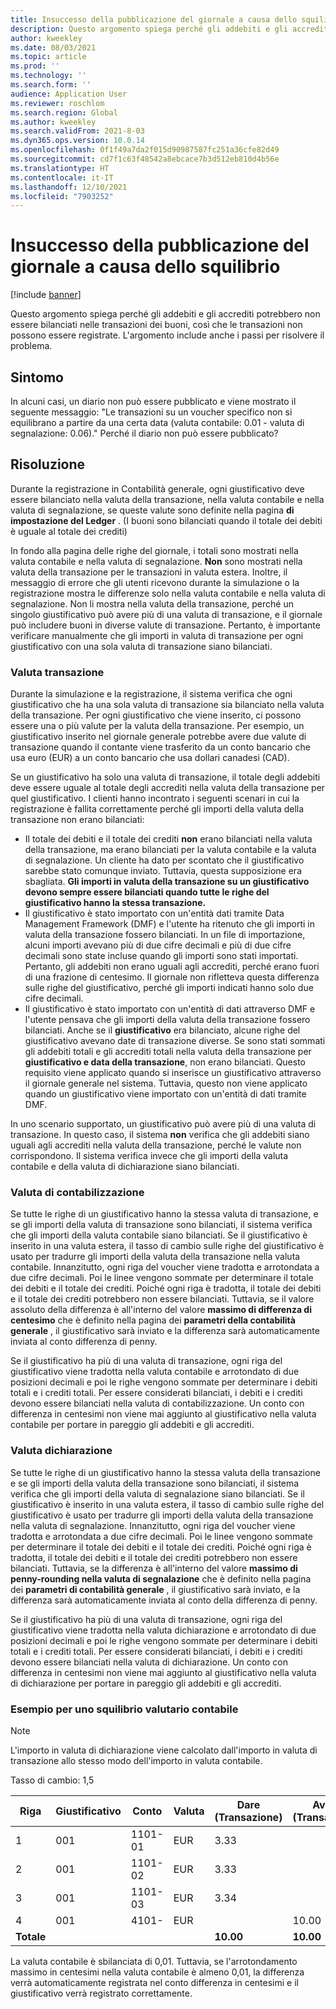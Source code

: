 ```yaml
---
title: Insuccesso della pubblicazione del giornale a causa dello squilibrio
description: Questo argomento spiega perché gli addebiti e gli accrediti potrebbero non essere bilanciati nelle transazioni dei buoni, così che le transazioni non possono essere registrate. L'argomento include anche i passi per risolvere il problema.
author: kweekley
ms.date: 08/03/2021
ms.topic: article
ms.prod: ''
ms.technology: ''
ms.search.form: ''
audience: Application User
ms.reviewer: roschlom
ms.search.region: Global
ms.author: kweekley
ms.search.validFrom: 2021-8-03
ms.dyn365.ops.version: 10.0.14
ms.openlocfilehash: 0f1f49a7da2f015d90987587fc251a36cfe82d49
ms.sourcegitcommit: cd7f1c63f48542a8ebcace7b3d512eb810d4b56e
ms.translationtype: HT
ms.contentlocale: it-IT
ms.lasthandoff: 12/10/2021
ms.locfileid: "7903252"
---
```

# <a name="journal-posting-failure-because-of-imbalance"></a>Insuccesso della pubblicazione del giornale a causa dello squilibrio

[!include [banner](../includes/banner.md)]

Questo argomento spiega perché gli addebiti e gli accrediti potrebbero non essere bilanciati nelle transazioni dei buoni, così che le transazioni non possono essere registrate. L'argomento include anche i passi per risolvere il problema.

## <a name="symptom"></a>Sintomo

In alcuni casi, un diario non può essere pubblicato e viene mostrato il seguente messaggio: "Le transazioni su un voucher specifico non si equilibrano a partire da una certa data (valuta contabile: 0.01 - valuta di segnalazione: 0.06)." Perché il diario non può essere pubblicato?

## <a name="resolution"></a>Risoluzione

Durante la registrazione in Contabilità generale, ogni giustificativo deve essere bilanciato nella valuta della transazione, nella valuta contabile e nella valuta di segnalazione, se queste valute sono definite nella pagina **di impostazione del Ledger** . (I buoni sono bilanciati quando il totale dei debiti è uguale al totale dei crediti)

In fondo alla pagina delle righe del giornale, i totali sono mostrati nella valuta contabile e nella valuta di segnalazione.  **Non** sono mostrati nella valuta della transazione per le transazioni in valuta estera. Inoltre, il messaggio di errore che gli utenti ricevono durante la simulazione o la registrazione mostra le differenze solo nella valuta contabile e nella valuta di segnalazione. Non li mostra nella valuta della transazione, perché un singolo giustificativo può avere più di una valuta di transazione, e il giornale può includere buoni in diverse valute di transazione. Pertanto, è importante verificare manualmente che gli importi in valuta di transazione per ogni giustificativo con una sola valuta di transazione siano bilanciati.

### <a name="transaction-currency"></a>Valuta transazione

Durante la simulazione e la registrazione, il sistema verifica che ogni giustificativo che ha una sola valuta di transazione sia bilanciato nella valuta della transazione. Per ogni giustificativo che viene inserito, ci possono essere una o più valute per la valuta della transazione. Per esempio, un giustificativo inserito nel giornale generale potrebbe avere due valute di transazione quando il contante viene trasferito da un conto bancario che usa euro (EUR) a un conto bancario che usa dollari canadesi (CAD).

Se un giustificativo ha solo una valuta di transazione, il totale degli addebiti deve essere uguale al totale degli accrediti nella valuta della transazione per quel giustificativo. I clienti hanno incontrato i seguenti scenari in cui la registrazione è fallita correttamente perché gli importi della valuta della transazione non erano bilanciati:

- Il totale dei debiti e il totale dei crediti **non** erano bilanciati nella valuta della transazione, ma erano bilanciati per la valuta contabile e la valuta di segnalazione. Un cliente ha dato per scontato che il giustificativo sarebbe stato comunque inviato. Tuttavia, questa supposizione era sbagliata. **Gli importi in valuta della transazione su un giustificativo devono sempre essere bilanciati quando tutte le righe del giustificativo hanno la stessa transazione.**
- Il giustificativo è stato importato con un'entità dati tramite Data Management Framework (DMF) e l'utente ha ritenuto che gli importi in valuta della transazione fossero bilanciati. In un file di importazione, alcuni importi avevano più di due cifre decimali e più di due cifre decimali sono state incluse quando gli importi sono stati importati. Pertanto, gli addebiti non erano uguali agli accrediti, perché erano fuori di una frazione di centesimo. Il giornale non rifletteva questa differenza sulle righe del giustificativo, perché gli importi indicati hanno solo due cifre decimali.
- Il giustificativo è stato importato con un'entità di dati attraverso DMF e l'utente pensava che gli importi della valuta della transazione fossero bilanciati. Anche se il **giustificativo** era bilanciato, alcune righe del giustificativo avevano date di transazione diverse. Se sono stati sommati gli addebiti totali e gli accrediti totali nella valuta della transazione per **giustificativo e data della transazione**, non erano bilanciati. Questo requisito viene applicato quando si inserisce un giustificativo attraverso il giornale generale nel sistema. Tuttavia, questo non viene applicato quando un giustificativo viene importato con un'entità di dati tramite DMF.

In uno scenario supportato, un giustificativo può avere più di una valuta di transazione. In questo caso, il sistema **non** verifica che gli addebiti siano uguali agli accrediti nella valuta della transazione, perché le valute non corrispondono. Il sistema verifica invece che gli importi della valuta contabile e della valuta di dichiarazione siano bilanciati.

### <a name="accounting-currency"></a>Valuta di contabilizzazione

Se tutte le righe di un giustificativo hanno la stessa valuta di transazione, e se gli importi della valuta di transazione sono bilanciati, il sistema verifica che gli importi della valuta contabile siano bilanciati. Se il giustificativo è inserito in una valuta estera, il tasso di cambio sulle righe del giustificativo è usato per tradurre gli importi della valuta della transazione nella valuta contabile. Innanzitutto, ogni riga del voucher viene tradotta e arrotondata a due cifre decimali. Poi le linee vengono sommate per determinare il totale dei debiti e il totale dei crediti. Poiché ogni riga è tradotta, il totale dei debiti e il totale dei crediti potrebbero non essere bilanciati. Tuttavia, se il valore assoluto della differenza è all'interno del valore **massimo di differenza di centesimo** che è definito nella pagina dei **parametri della contabilità generale** , il giustificativo sarà inviato e la differenza sarà automaticamente inviata al conto differenza di penny.

Se il giustificativo ha più di una valuta di transazione, ogni riga del giustificativo viene tradotta nella valuta contabile e arrotondato di due posizioni decimali e poi le righe vengono sommate per determinare i debiti totali e i crediti totali. Per essere considerati bilanciati, i debiti e i crediti devono essere bilanciati nella valuta di contabilizzazione.  Un conto con differenza in centesimi non viene mai aggiunto al giustificativo nella valuta contabile per portare in pareggio gli addebiti e gli accrediti. 

### <a name="reporting-currency"></a>Valuta dichiarazione

Se tutte le righe di un giustificativo hanno la stessa valuta della transazione e se gli importi della valuta della transazione sono bilanciati, il sistema verifica che gli importi della valuta di segnalazione siano bilanciati. Se il giustificativo è inserito in una valuta estera, il tasso di cambio sulle righe del giustificativo è usato per tradurre gli importi della valuta della transazione nella valuta di segnalazione. Innanzitutto, ogni riga del voucher viene tradotta e arrotondata a due cifre decimali. Poi le linee vengono sommate per determinare il totale dei debiti e il totale dei crediti. Poiché ogni riga è tradotta, il totale dei debiti e il totale dei crediti potrebbero non essere bilanciati. Tuttavia, se la differenza è all'interno del valore **massimo di penny-rounding nella valuta di segnalazione** che è definito nella pagina dei **parametri di contabilità generale** , il giustificativo sarà inviato, e la differenza sarà automaticamente inviata al conto della differenza di penny.

Se il giustificativo ha più di una valuta di transazione, ogni riga del giustificativo viene tradotta nella valuta dichiarazione e arrotondato di due posizioni decimali e poi le righe vengono sommate per determinare i debiti totali e i crediti totali. Per essere considerati bilanciati, i debiti e i crediti devono essere bilanciati nella valuta di dichiarazione.  Un conto con differenza in centesimi non viene mai aggiunto al giustificativo nella valuta di dichiarazione per portare in pareggio gli addebiti e gli accrediti.

### <a name="example-for-an-accounting-currency-imbalance"></a>Esempio per uno squilibrio valutario contabile

> [!NOTE]
> L'importo in valuta di dichiarazione viene calcolato dall'importo in valuta di transazione allo stesso modo dell'importo in valuta contabile.

Tasso di cambio: 1,5

| Riga | Giustificativo | Conto | Valuta | Dare (Transazione) | Avere (Transazione) | Dare (Contabilità) | Avere (Contabilità) |
|---|---|---|---|---|---|---|---|
| 1 | 001 | 1101-01 | EUR | 3.33 | | 5 (4.995) | |
| 2 | 001 | 1101-02 | EUR | 3.33 | | 5 (4.995) | |
| 3 | 001 | 1101-03 | EUR | 3.34 | | 5.01 | |
| 4 | 001 | 4101- | EUR | | 10.00 | | 15.00 |
| **Totale** | | | | **10.00** | **10.00** | **15.01** | **15.00** |

La valuta contabile è sbilanciata di 0,01. Tuttavia, se l'arrotondamento massimo in centesimi nella valuta contabile è almeno 0,01, la differenza verrà automaticamente registrata nel conto differenza in centesimi e il giustificativo verrà registrato correttamente.
